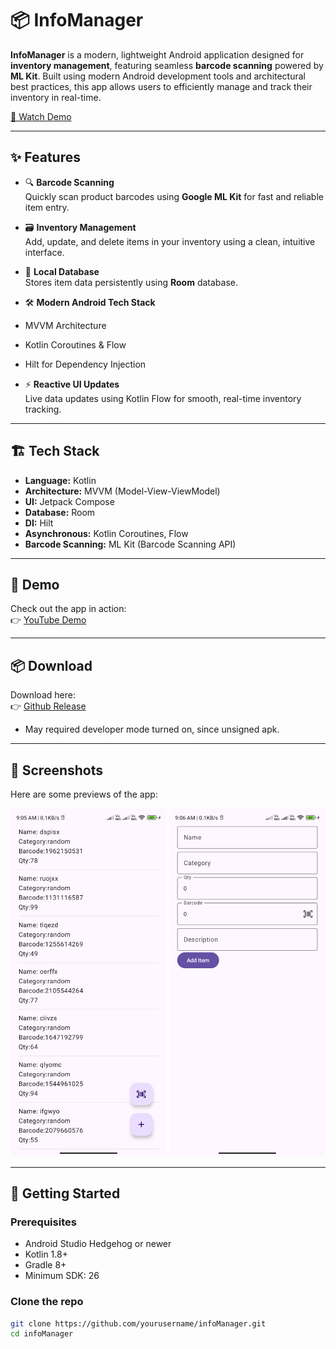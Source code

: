 # 📦 InfoManager

**InfoManager** is a modern, lightweight Android application designed for **inventory management**,
featuring seamless **barcode scanning** powered by **ML Kit**. Built using modern Android
development tools and architectural best practices, this app allows users to efficiently manage and
track their inventory in real-time.

[🎥 Watch Demo](https://youtube.com/shorts/JWv972vaMu0?feature=share)
  
---  

## ✨ Features

- 🔍 **Barcode Scanning**    
  Quickly scan product barcodes using **Google ML Kit** for fast and reliable item entry.

- 🗃️ **Inventory Management**    
  Add, update, and delete items in your inventory using a clean, intuitive interface.

- 🧠 **Local Database**    
  Stores item data persistently using **Room** database.

- 🛠️ **Modern Android Tech Stack**
- MVVM Architecture
- Kotlin Coroutines & Flow
- Hilt for Dependency Injection

- ⚡ **Reactive UI Updates**    
  Live data updates using Kotlin Flow for smooth, real-time inventory tracking.

---  

## 🏗️ Tech Stack

- **Language:** Kotlin
- **Architecture:** MVVM (Model-View-ViewModel)
- **UI:** Jetpack Compose
- **Database:** Room
- **DI:** Hilt
- **Asynchronous:** Kotlin Coroutines, Flow
- **Barcode Scanning:** ML Kit (Barcode Scanning API)

---  

## 📱 Demo

Check out the app in action:    
👉 [YouTube Demo](https://youtube.com/shorts/JWv972vaMu0?feature=share)

--- 

## 📦 Download

Download here:    
👉 [Github Release](https://github.com/ZSank/InfoManager/releases/download/v1.0/Info-manager-app-release-unsigned.apk)

- May required developer mode turned on, since unsigned apk.

---  

## 📸 Screenshots

Here are some previews of the app:

<p float="left">
  <img src="screenshots/Home.png" width="250" />
  <img src="screenshots/AddTask.png" width="250" />
</p>


---

## 🚀 Getting Started

### Prerequisites

- Android Studio Hedgehog or newer
- Kotlin 1.8+
- Gradle 8+
- Minimum SDK: 26

### Clone the repo

```bash  
git clone https://github.com/yourusername/infoManager.git  
cd infoManager
```

